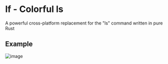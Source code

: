 # lf - Colorful ls
A powerful cross-platform replacement for the "ls" command written in pure Rust

## Example
![image](https://github.com/DevRadion/lf/assets/33360149/1b97108b-3970-4810-b03d-e9e765f936f0)


